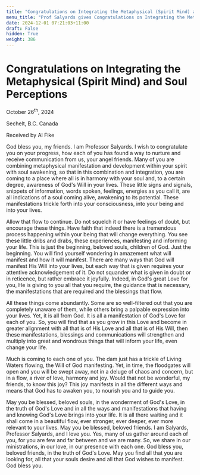```yaml
---
title: "Congratulations on Integrating the Metaphysical (Spirit Mind) and Soul Perceptions"
menu_title: "Prof Salyards gives Congratulations on Integrating the Metaphysical (Spirit Mind) and Soul Perceptions"
date: 2024-12-01 07:21:03+11:00
draft: False
hidden: True
weight: 386
---
```

# Congratulations on Integrating the Metaphysical (Spirit Mind) and Soul Perceptions 

October 26<sup>th</sup>, 2024

Sechelt, B.C. Canada

Received by Al Fike 

God bless you, my friends. I am Professor Salyards. I wish to congratulate you on your progress, how each of you has found a way to nurture and receive communication from us, your angel friends. Many of you are combining metaphysical manifestation and development within your spirit with soul awakening, so that in this combination and integration, you are coming to a place where all is in harmony with your soul and, to a certain degree, awareness of God's Will in your lives. These little signs and signals, snippets of information, words spoken, feelings, energies as you call it, are all indications of a soul coming alive, awakening to its potential. These manifestations trickle forth into your consciousness, into your being and into your lives.

Allow that flow to continue. Do not squelch it or have feelings of doubt, but encourage these things. Have faith that indeed there is a tremendous process happening within your being that will change everything. You see these little dribs and drabs, these experiences, manifesting and informing your life. This is just the beginning, beloved souls, children of God. Just the beginning. You will find yourself wondering in amazement what will manifest and how it will manifest. There are many ways that God will manifest His Will into your lives, but each way that is given requires your attentive acknowledgement of it. Do not squander what is given in doubt or in reticence, but rather embrace it joyfully. Indeed, in God's great Love for you, He is giving to you all that you require, the guidance that is necessary, the manifestations that are required and the blessings that flow.

All these things come abundantly. Some are so well-filtered out that you are completely unaware of them, while others bring a palpable expression into your lives. Yet, it is all from God. It is all a manifestation of God's Love for each of you. So, you will find that as you grow in this Love and become in greater alignment with all that is of His Love and all that is of His Will, then these manifestations, blessings and communications will strengthen and multiply into great and wondrous things that will inform your life, even change your life.

Much is coming to each one of you. The dam just has a trickle of Living Waters flowing, the Will of God manifesting. Yet, in time, the floodgates will open and you will be swept away, not in a deluge of chaos and concern, but in a flow, a river of love, harmony and joy. Would that not be wonderful, my friends, to know this joy? This joy manifests in all the different ways and means that God has to awaken you, to nourish you and to guide you.

May you be blessed, beloved souls, in the wonderment of God's Love, in the truth of God's Love and in all the ways and manifestations that having and knowing God's Love brings into your life. It is all there waiting and it shall come in a beautiful flow, ever stronger, ever deeper, ever more relevant to your lives. May you be blessed, beloved friends. I am Salyards, Professor Salyards, and I love you. Yes, many of us gather around each of you, for you are few and far between and we are many. So, we share in our ministrations, in our love, in our presence with each one. God bless you, beloved friends, in the truth of God's Love. May you find all that you are looking for, all that your souls desire and all that God wishes to manifest. God bless you.